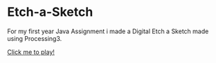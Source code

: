 # Etch-a-Sketch
For my first year Java Assignment i made a Digital Etch a Sketch made using Processing3. 


<a href="https://adam0brien.github.io/Etch-a-Sketch/"> Click me to play! </a>
